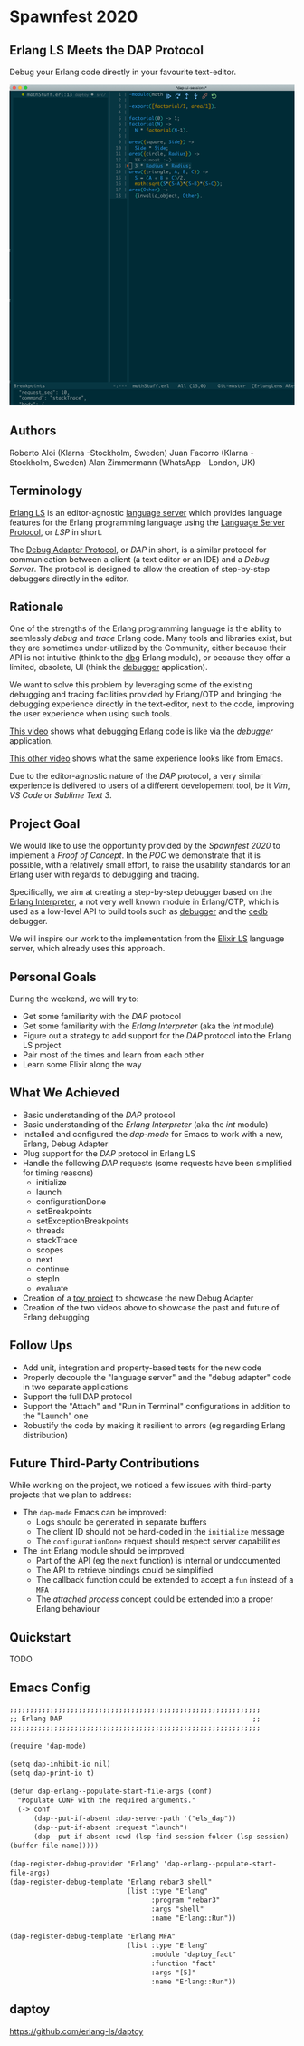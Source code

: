 # Spawnfest 2020

## Erlang LS Meets the DAP Protocol

Debug your Erlang code directly in your favourite text-editor.

![erlang-ls-meets-dap](images/erlang-ls-meets-dap.png?raw=true "Erlang LS Meets DAP")

## Authors

Roberto Aloi (Klarna -Stockholm, Sweden)
Juan Facorro (Klarna - Stockholm, Sweden)
Alan Zimmermann (WhatsApp - London, UK)

## Terminology

[Erlang LS](http://erlang-ls.github.io/) is an editor-agnostic
[language server](erlang-ls.github.io) which provides language
features for the Erlang programming language using the [Language
Server
Protocol](https://microsoft.github.io/language-server-protocol/), or
_LSP_ in short.

The [Debug Adapter
Protocol](https://microsoft.github.io/debug-adapter-protocol/), or
_DAP_ in short, is a similar protocol for communication between a
client (a text editor or an IDE) and a _Debug Server_. The protocol is
designed to allow the creation of step-by-step
debuggers directly in the editor.

## Rationale

One of the strengths of the Erlang programming language is the ability
to seemlessly _debug_ and _trace_ Erlang code. Many tools and libraries exist,
but they are sometimes under-utilized by the Community, either because
their API is not intuitive (think to the
[dbg](https://erlang.org/doc/man/dbg.html) Erlang module), or because
they offer a limited, obsolete, UI (think the
[debugger](http://erlang.org/doc/apps/debugger/debugger_chapter.html)
application).

We want to solve this problem by leveraging some of the existing debugging and tracing facilities provided
by Erlang/OTP and bringing the debugging experience directly in the text-editor,
next to the code, improving the user experience when using such
tools.

[This video](https://www.youtube.com/watch?v=ydcrdwQKqI8&t=3s) shows what debugging Erlang code is like via the _debugger_ application.

[This other video](https://www.youtube.com/watch?v=ydcrdwQKqI8) shows what the same experience looks like from Emacs.

Due to the editor-agnostic nature of the _DAP_ protocol, a very similar experience is delivered to users of a different developement tool, be it _Vim_, _VS Code_ or _Sublime Text 3_.

## Project Goal

We would like to use the opportunity provided by the _Spawnfest 2020_
to implement a _Proof of Concept_. In the _POC_ we demonstrate that it
is possible, with a relatively small effort, to raise the usability standards for an Erlang user with regards to debugging and tracing.

Specifically, we aim at creating a step-by-step debugger based on the [Erlang
Interpreter](http://erlang.org/doc/man/int.html), a not very well
known module in Erlang/OTP, which is used as a low-level API to build
tools such as
[debugger](http://erlang.org/doc/man/debugger.html) and the
[cedb](https://github.com/hachreak/cedb) debugger.

We will inspire our work to the implementation from the [Elixir LS](https://github.com/elixir-lsp/elixir-ls) language server, which already uses this approach.

## Personal Goals

During the weekend, we will try to:

* Get some familiarity with the _DAP_ protocol
* Get some familiarity with the _Erlang Interpreter_ (aka the _int_ module)
* Figure out a strategy to add support for the _DAP_ protocol into the Erlang LS project
* Pair most of the times and learn from each other
* Learn some Elixir along the way

## What We Achieved

* Basic understanding of the _DAP_ protocol
* Basic understanding of the _Erlang Interpreter_  (aka the _int_ module)
* Installed and configured the _dap-mode_ for Emacs to work with a new, Erlang, Debug Adapter
* Plug support for the _DAP_ protocol in Erlang LS
* Handle the following _DAP_ requests (some requests have been simplified for timing reasons)
  * initialize
  * launch
  * configurationDone
  * setBreakpoints
  * setExceptionBreakpoints
  * threads
  * stackTrace
  * scopes
  * next
  * continue
  * stepIn
  * evaluate
* Creation of a [toy project](https://github.com/erlang-ls/daptoy) to showcase the new Debug Adapter
* Creation of the two videos above to showcase the past and future of Erlang debugging

## Follow Ups

* Add unit, integration and property-based tests for the new code
* Properly decouple the "language server" and the "debug adapter" code in two separate applications
* Support the full DAP protocol
* Support the "Attach" and "Run in Terminal" configurations in addition to the "Launch" one
* Robustify the code by making it resilient to errors (eg regarding Erlang distribution)

## Future Third-Party Contributions

While working on the project, we noticed a few issues with third-party projects that we plan to address:

* The `dap-mode` Emacs can be improved:
  * Logs should be generated in separate buffers
  * The client ID should not be hard-coded in the `initialize` message
  * The `configurationDone` request should respect server capabilities
* The `int` Erlang module should be improved:
  * Part of the API (eg the `next` function) is internal or undocumented
  * The API to retrieve bindings could be simplified
  * The callback function could be extended to accept a `fun` instead of a `MFA`
  * The _attached process_ concept could be extended into a proper Erlang behaviour

## Quickstart

TODO

## Emacs Config

```
;;;;;;;;;;;;;;;;;;;;;;;;;;;;;;;;;;;;;;;;;;;;;;;;;;;;;;;;;;;;;;
;; Erlang DAP                                               ;;
;;;;;;;;;;;;;;;;;;;;;;;;;;;;;;;;;;;;;;;;;;;;;;;;;;;;;;;;;;;;;;

(require 'dap-mode)

(setq dap-inhibit-io nil)
(setq dap-print-io t)

(defun dap-erlang--populate-start-file-args (conf)
  "Populate CONF with the required arguments."
  (-> conf
      (dap--put-if-absent :dap-server-path '("els_dap"))
      (dap--put-if-absent :request "launch")
      (dap--put-if-absent :cwd (lsp-find-session-folder (lsp-session) (buffer-file-name)))))

(dap-register-debug-provider "Erlang" 'dap-erlang--populate-start-file-args)
(dap-register-debug-template "Erlang rebar3 shell"
                             (list :type "Erlang"
                                   :program "rebar3"
                                   :args "shell"
                                   :name "Erlang::Run"))

(dap-register-debug-template "Erlang MFA"
                             (list :type "Erlang"
                                   :module "daptoy_fact"
                                   :function "fact"
                                   :args "[5]"
                                   :name "Erlang::Run"))
```

## daptoy

https://github.com/erlang-ls/daptoy
